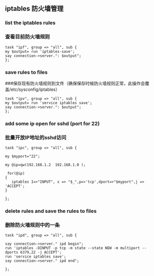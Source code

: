 ## iptables 防火墙管理

### list the iptables rules
### 查看目前防火墙规则

    task "ipf", group => "all", sub {
    my $output= run 'iptables-save';
    say connection->server.": $output";
    };
    
### save rules to files 
###保存现有防火墙规则到文件（确保保存时候防火墙规则正常，此操作会覆盖/etc/sysconfig/iptables）
    
    task "ipv", group => "all", sub {
    my $output= run 'service iptables save';
    say connection->server.": $output";
    };
    
### add some ip open for sshd (port for 22)
### 批量开放IP地址的sshd访问
    
    task "ipc", group => "all", sub {
    
    my $myport="22";
    
    my @ip=qw(192.168.1.2  192.168.1.0 );
    
     for(@ip)
    {
       iptables I=>"INPUT", s => "$_",p=>'tcp',dport=>"$myport",j => 'ACCEPT';
    }
    
    };
    
### delete rules and save the rules to files
### 删除防火墙规则中的一条
    
    task "ipd", group => "all", sub {
    
    say connection->server." ipd begin";
    run 'iptables -DINPUT -p tcp -m state --state NEW -m multiport --dports 6379,22 -j ACCEPT';
    run 'service iptables save';
    say connection->server." ipd end";
    
    };
    


